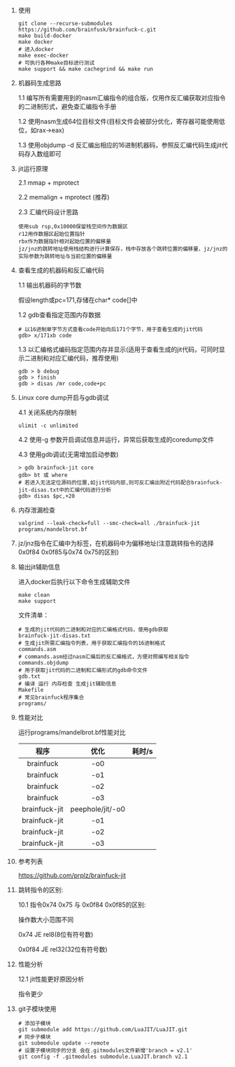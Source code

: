 1. 使用
   ```shell
   git clone --recurse-submodules https://github.com/brainfusk/brainfuck-c.git
   make build-docker
   make docker
   # 进入docker
   make exec-docker
   # 可执行各种make目标进行测试
   make support && make cachegrind && make run
   ```
2. 机器码生成思路

   1.1 编写所有需要用到的nasm汇编指令的组合版，仅用作反汇编获取对应指令的二进制形式，避免查汇编指令手册

   1.2 使用nasm生成64位目标文件(目标文件会被部分优化，寄存器可能使用低位，如rax->eax)

   1.3 使用objdump -d 反汇编出相应的16进制机器码，参照反汇编代码生成jit代码存入数组即可
   
3. jit运行原理

   2.1 mmap + mprotect

   2.2 memalign + mprotect (推荐)

   2.3 汇编代码设计思路
   ```text
   使用sub rsp,0x10000保留栈空间作为数据区
   r12用作数据区起始位置指针
   rbx作为数据指针相对起始位置的偏移量
   jz/jnz的跳转地址使用栈结构进行计算保存，栈中存放各个跳转位置的偏移量，jz/jnz的实际参数为跳转地址与当前位置的偏移量
   ```
   
4. 查看生成的机器码和反汇编代码

   1.1 输出机器码的字节数

   假设length或pc=171,存储在char* code[]中

   1.2 gdb查看指定范围内存数据
    ```shell 
   # 以16进制单字节方式查看code开始向后171个字节，用于查看生成的jit代码
    gdb> x/171xb code
    ```
   1.3 以汇编格式编码指定范围内存并显示(适用于查看生成的jit代码，可同时显示二进制和对应汇编代码，推荐使用)
   ```shell
   gdb > b debug
   gdb > finish
   gdb > disas /mr code,code+pc
   ```
   
5. Linux core dump开启与gdb调试

   4.1 关闭系统内存限制

    ```shell
    ulimit -c unlimited
    ```

   4.2 使用-g 参数开启调试信息并运行，异常后获取生成的coredump文件

   4.3 使用gdb调试(无需增加启动参数)
   ```shell 
   > gdb brainfuck-jit core 
   gdb> bt 或 where
   # 若进入无法定位源码的位置,如jit代码内部,则可反汇编出附近代码配合brainfuck-jit-disas.txt中的汇编代码进行分析
   gdb> disas $pc,+20
   ```

6. 内存泄漏检查

   ```shell
   valgrind --leak-check=full --smc-check=all ./brainfuck-jit programs/mandelbrot.bf 
   ```
   
7. jz/jnz指令在汇编中为标签，在机器码中为偏移地址(注意跳转指令的选择0x0f84 0x0f85与0x74 0x75的区别)

8. 输出jit辅助信息

   进入docker后执行以下命令生成辅助文件
   ```shell
   make clean
   make support
   ```
   文件清单：
   ```shell
   # 生成的jit代码的二进制和对应的汇编格式代码，使用gdb获取
   brainfuck-jit-disas.txt
   # 生成jit所需汇编指令列表，用于获取汇编指令的16进制格式
   commands.asm
   # commands.asm经过nasm汇编后的反汇编格式，方便对照编写相关指令
   commands.objdump
   # 用于获取jit代码的二进制和汇编形式的gdb命令文件
   gdb.txt
   # 编译 运行 内存检查 生成jit辅助信息
   Makefile
   # 常见brainfuck程序集合
   programs/
   ```
   
9. 性能对比

   运行programs/mandelbrot.bf性能对比

    |     程序      |       优化       | 耗时/s |
    | :-----------: | :--------------: | :----: |
    |   brainfuck   |       -o0        |        |
    |   brainfuck   |       -o1        |        |
    |   brainfuck   |       -o2        |        |
    |   brainfuck   |       -o3        |        |
    | brainfuck-jit | peephole/jit/-o0 |        |
    | brainfuck-jit |       -o1        |        |
    | brainfuck-jit |       -o2        |        |
    | brainfuck-jit |       -o3        |        |

10. 参考列表

    https://github.com/prplz/brainfuck-jit

11. 跳转指令的区别:

    10.1 指令0x74 0x75 与 0x0f84 0x0f85的区别:

    操作数大小范围不同

    0x74   JE rel8(8位有符号数)

    0x0f84 JE rel32(32位有符号数)
12. 性能分析

    12.1 jit性能更好原因分析

    指令更少
13. git子模块使用

    ```shell
    # 添加子模块
    git submodule add https://github.com/LuaJIT/LuaJIT.git
    # 同步子模块
    git submodule update --remote
    # 设置子模块同步的分支 会在.gitmodules文件新增'branch = v2.1'
    git config -f .gitmodules submodule.LuaJIT.branch v2.1
    ```
    
